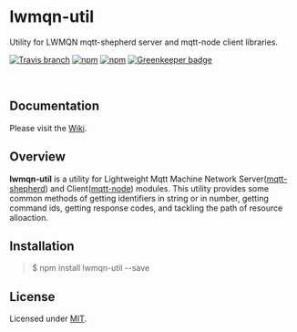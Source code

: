 # lwmqn-util
Utility for LWMQN mqtt-shepherd server and mqtt-node client libraries.

[![Travis branch](https://img.shields.io/travis/lwmqn/lwmqn-util/master.svg?maxAge=2592000)](https://travis-ci.org/lwmqn/lwmqn-util)
[![npm](https://img.shields.io/npm/v/lwmqn-util.svg?maxAge=2592000)](https://www.npmjs.com/package/lwmqn-util)
[![npm](https://img.shields.io/npm/l/lwmqn-util.svg?maxAge=2592000)](https://www.npmjs.com/package/lwmqn-util) [![Greenkeeper badge](https://badges.greenkeeper.io/lwmqn/lwmqn-util.svg)](https://greenkeeper.io/)

<br />

## Documentation

Please visit the [Wiki](https://github.com/lwmqn/lwmqn-util/wiki).

## Overview

**lwmqn-util** is a utility for Lightweight Mqtt Machine Network Server([mqtt-shepherd](https://github.com/lwmqn/mqtt-shepherd)) and Client([mqtt-node](https://github.com/lwmqn/mqtt-node))  modules. This utility provides some common methods of getting identifiers in string or in number, getting command ids, getting response codes, and tackling the path of resource alloaction.  

## Installation

> $ npm install lwmqn-util --save

## License

Licensed under [MIT](https://github.com/lwmqn/lwmqn-util/blob/master/LICENSE).
